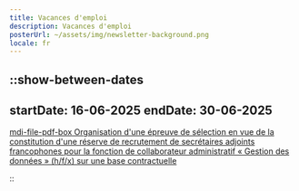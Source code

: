 ```yaml
---
title: Vacances d'emploi
description: Vacances d'emploi
posterUrl: ~/assets/img/newsletter-background.png
locale: fr
---
```


::show-between-dates
---
startDate: 16-06-2025
endDate: 30-06-2025
---
<p>
  <a
    href="https://www.const-court.be/public/common/fr/20250616-epreuve_de_selection_collaborateur_adm_FR.pdf"
    target="_blank"
  >
    <span class="d-inline-flex">
      <v-icon class="mr-2" color="pdfRed">mdi-file-pdf-box</v-icon>
      Organisation d'une épreuve de sélection en vue de la constitution d'une réserve de recrutement de secrétaires adjoints francophones pour la fonction de collaborateur administratif « Gestion des données » (h/f/x) sur une base contractuelle
    </span>
  </a>
</p>
::
